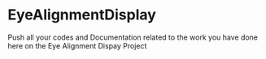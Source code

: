 # EyeAlignmentDisplay
Push all your codes and Documentation related to the work you have done here on the Eye Alignment Dispay Project
